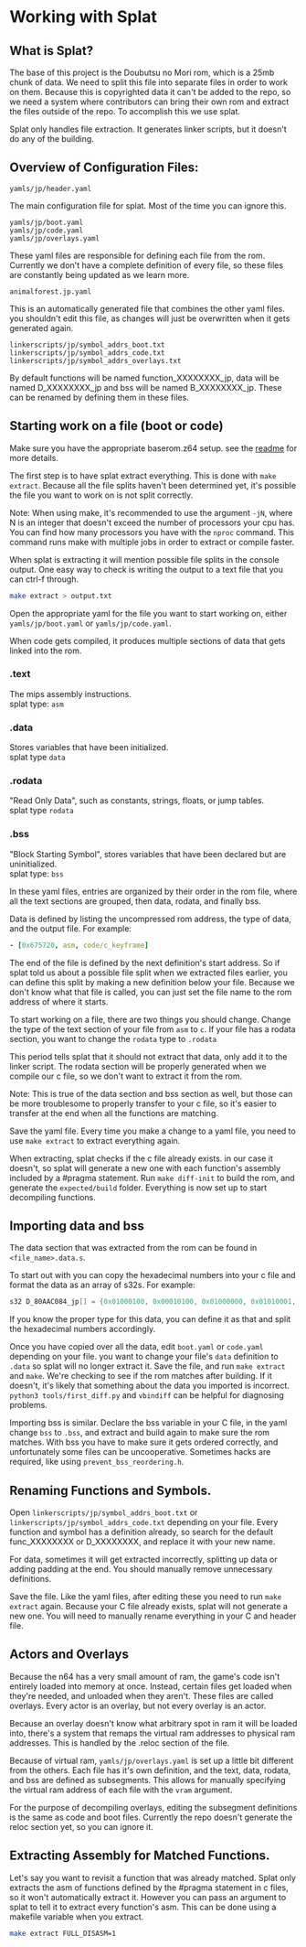 # Working with Splat

## What is Splat?

The base of this project is the Doubutsu no Mori rom, which is a 25mb chunk of data. We need to split this file into separate files in order to work on them. Because this is copyrighted data it can't be added to the repo, so we need a system where contributors can bring their own rom and extract the files outside of the repo. To accomplish this we use splat. 

Splat only handles file extraction. It generates linker scripts, but it doesn't do any of the building.

## Overview of Configuration Files:

`yamls/jp/header.yaml`

The main configuration file for splat. Most of the time you can ignore this.

`yamls/jp/boot.yaml`  
`yamls/jp/code.yaml`  
`yamls/jp/overlays.yaml`

These yaml files are responsible for defining each file from the rom. Currently we don't have a complete definition of every file, so these files are constantly being updated as we learn more.

`animalforest.jp.yaml`

This is an automatically generated file that combines the other yaml files. you shouldn't edit this file, as changes will just be overwritten when it gets generated again.

`linkerscripts/jp/symbol_addrs_boot.txt`  
`linkerscripts/jp/symbol_addrs_code.txt`  
`linkerscripts/jp/symbol_addrs_overlays.txt`

By default functions will be named function_XXXXXXXX_jp, data will be named D_XXXXXXXX_jp and bss will be named B_XXXXXXXX_jp. These can be renamed by defining them in these files.

## Starting work on a file (boot or code)

Make sure you have the appropriate baserom.z64 setup. see the [readme](../README.md) for more details.

The first step is to have splat extract everything. This is done with `make extract`. Because all the file splits haven't been determined yet, it's possible the file you want to work on is not split correctly.

Note: When using make, it's recommended to use the argument `-jN`, where N is an integer that doesn't exceed the number of processors your cpu has. You can find how many processors you have with the `nproc` command. This command runs make with multiple jobs in order to extract or compile faster. 

When splat is extracting it will mention possible file splits in the console output. One easy way to check is writing the output to a text file that you can ctrl-f through.

```bash
make extract > output.txt
```

Open the appropriate yaml for the file you want to start working on, either `yamls/jp/boot.yaml` or `yamls/jp/code.yaml`.

When code gets compiled, it produces multiple sections of data that gets linked into the rom.

### .text
The mips assembly instructions.  
splat type: `asm`

### .data
Stores variables that have been initialized.  
splat type `data`

### .rodata
"Read Only Data", such as constants, strings, floats, or jump tables.  
splat type `rodata`

### .bss
"Block Starting Symbol", stores variables that have been declared but are uninitialized.  
splat type: `bss`

In these yaml files, entries are organized by their order in the rom file, where all the text sections are grouped, then data, rodata, and finally bss. 

Data is defined by listing the uncompressed rom address, the type of data, and the output file. For example:

```yaml
- [0x675720, asm, code/c_keyframe]
```

The end of the file is defined by the next definition's start address. So if splat told us about a possible file split when we extracted files earlier, you can define this split by making a new definition below your file. Because we don't know what that file is called, you can just set the file name to the rom address of where it starts.

To start working on a file, there are two things you should change. Change the type of the text section of your file from `asm` to `c`. If your file has a rodata section, you want to change the `rodata` type to `.rodata`

This period tells splat that it should not extract that data, only add it to the linker script. The rodata section will be properly generated when we compile our c file, so we don't want to extract it from the rom. 

Note: This is true of the data section and bss section as well, but those can be more troublesome to properly transfer to your c file, so it's easier to transfer at the end when all the functions are matching.

Save the yaml file. Every time you make a change to a yaml file, you need to use `make extract` to extract everything again.

When extracting, splat checks if the c file already exists. in our case it doesn't, so splat will generate a new one with each function's assembly included by a #pragma statement. Run `make diff-init` to build the rom, and generate the `expected/build` folder. Everything is now set up to start decompiling functions. 

## Importing data and bss

The data section that was extracted from the rom can be found in `<file_name>.data.s`.

To start out with you can copy the hexadecimal numbers into your c file and format the data as an array of s32s. For example:

```c
s32 D_80AAC084_jp[] = {0x01000100, 0x00010100, 0x01000000, 0x01010001, 0x01000100};
```

If you know the proper type for this data, you can define it as that and split the hexadecimal numbers accordingly.

Once you have copied over all the data, edit `boot.yaml` or `code.yaml` depending on your file. you want to change your file's `data` definition to `.data` so splat will no longer extract it. Save the file, and run `make extract` and `make`. We're checking to see if the rom matches after building. If it doesn't, it's likely that something about the data you imported is incorrect. `python3 tools/first_diff.py` and `vbindiff` can be helpful for diagnosing problems.

Importing bss is similar. Declare the bss variable in your C file, in the yaml change `bss` to `.bss`, and extract and build again to make sure the rom matches. With bss you have to make sure it gets ordered correctly, and unfortunately some files can be uncooperative. Sometimes hacks are required, like using `prevent_bss_reordering.h`.

## Renaming Functions and Symbols.

Open `linkerscripts/jp/symbol_addrs_boot.txt` or `linkerscripts/jp/symbol_addrs_code.txt` depending on your file. Every function and symbol has a definition already, so search for the default func_XXXXXXXX or D_XXXXXXXX, and replace it with your new name.

For data, sometimes it will get extracted incorrectly, splitting up data or adding padding at the end. You should manually remove unnecessary definitions. 

Save the file. Like the yaml files, after editing these you need to run `make extract` again. Because your C file already exists, splat will not generate a new one. You will need to manually rename everything in your C and header file.

## Actors and Overlays

Because the n64 has a very small amount of ram, the game's code isn't entirely loaded into memory at once. Instead, certain files get loaded when they're needed, and unloaded when they aren't. These files are called overlays. Every actor is an overlay, but not every overlay is an actor.

Because an overlay doesn't know what arbitrary spot in ram it will be loaded into, there's a system that remaps the virtual ram addresses to physical ram addresses. This is handled by the .reloc section of the file.

Because of virtual ram, `yamls/jp/overlays.yaml` is set up a little bit different from the others. Each file has it's own definition, and the text, data, rodata, and bss are defined as subsegments. This allows for manually specifying the virtual ram address of each file with the `vram` argument.

For the purpose of decompiling overlays, editing the subsegment definitions is the same as code and boot files. Currently the repo doesn't generate the reloc section yet, so you can ignore it. 

## Extracting Assembly for Matched Functions.
Let's say you want to revisit a function that was already matched. Splat only extracts the asm of functions defined by the #pragma statement in c files, so it won't automatically extract it. However you can pass an argument to splat to tell it to extract every function's asm. This can be done using a makefile variable when you extract.

```bash
make extract FULL_DISASM=1
```